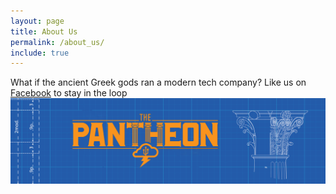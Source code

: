 ```yaml
---
layout: page
title: About Us
permalink: /about_us/
include: true
---
```


What if the ancient Greek gods ran a modern tech company? Like us on [Facebook](https://facebook.com/panthyonseries) to stay in the loop
![panthyon](/img/pantheon_banner.png "PANTHYON")